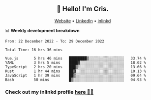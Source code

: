 
<h2 align="center">👋 Hello! I'm Cris.</h2>
<p align="center">
  <a href="https://www.criscunas.dev">Website</a> •
  <a href="https://www.linkedin.com/in/cristophercunas/">LinkedIn</a> •
  <a href="https://www.inlinkd.app">inlinkd</a>
  
</p>


📊 **Weekly development breakdown**
<!--START_SECTION:waka-->

```text
From: 22 December 2022 - To: 29 December 2022

Total Time: 16 hrs 36 mins

Vue.js       5 hrs 46 mins   ████████▒░░░░░░░░░░░░░░░░   33.74 %
YAML         3 hrs 5 mins    ████▓░░░░░░░░░░░░░░░░░░░░   18.02 %
TypeScript   2 hrs 20 mins   ███▒░░░░░░░░░░░░░░░░░░░░░   13.66 %
Rust         1 hr 44 mins    ██▓░░░░░░░░░░░░░░░░░░░░░░   10.13 %
JavaScript   1 hr 39 mins    ██▒░░░░░░░░░░░░░░░░░░░░░░   09.64 %
Bash         50 mins         █▒░░░░░░░░░░░░░░░░░░░░░░░   04.93 %
```

<!--END_SECTION:waka-->

<div> 
  <h3>Check out my inlinkd profile
  <a href="https://www.inlinkd.app/link/cristophercunas">here 👨‍💻</a>
  </h3>
</div>
